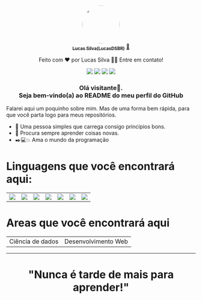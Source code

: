 <div align="center">
<a href="https://blog.rocketseat.com.br/author/thiago/">
<img style="border-radius: 50%;" src="https://avatars.githubusercontent.com/u/76401911?v=4" width="100px;" alt="" style="border-radius: 20px;"/>
<br />
<sub><b>Lucas Silva(LucasDSBR)</b></sub></a> <a href="https://github.com/lucasDSBR" title="autor" target="_blank">🚀</a>


Feito com ❤️ por Lucas Silva 👋🏽 Entre em contato!<br>

[<img src="https://img.shields.io/badge/medium-%2312100E.svg?&style=for-the-badge&logo=medium&logoColor=white" />](#)  [<img src="https://img.shields.io/badge/linkedin-%230077B5.svg?&style=for-the-badge&logo=linkedin&logoColor=white" />](https://www.linkedin.com/in/lucas-silva-a9582b188/) [<img src = "https://img.shields.io/badge/instagram-%23E4405F.svg?&style=for-the-badge&logo=instagram&logoColor=white">](https://www.instagram.com/lucas_maciel82/) [<img src = "https://img.shields.io/badge/facebook-%231877F2.svg?&style=for-the-badge&logo=facebook&logoColor=white">](https://www.facebook.com/profile.php?id=100014835663789)


### Olá visitante👋.<br> Seja bem-vindo(a) ao README do meu perfil do GitHub
</div>


Falarei aqui um poquinho sobre mim. Mas de uma forma bem rápida, para que você parta logo para meus repositórios. 
- 🌱 Uma pessoa simples que carrega consigo princípios bons.
- 🍂 Procura sempre aprender coisas novas.
- ✒️💻💥 Ama o mundo da programação 

# Linguagens que você encontrará aqui:
<table align="center">
  <tr>
    <td align="center">
      <img src="https://img.shields.io/badge/Python-3776AB?style=for-the-badge&logo=python&logoColor=white" />
    </td>
    <td align="center">
      <img src="https://img.shields.io/badge/JavaScript-323330?style=for-the-badge&logo=javascript&logoColor=F7DF1E" />
    </td>
     <td align="center">
      <img src="https://img.shields.io/badge/PHP-777BB4?style=for-the-badge&logo=php&logoColor=white" />
    </td>
     <td align="center">
      <img src="https://img.shields.io/badge/MySQL-00000F?style=for-the-badge&logo=mysql&logoColor=white" />
    </td align="center">
    <td align="center">
       <img src="https://img.shields.io/badge/C-00599C?style=for-the-badge&logo=c&logoColor=white" />
    </td>
    <td align="center">
       <img src="https://img.shields.io/badge/HTML5-E34F26?style=for-the-badge&logo=html5&logoColor=white" />
    </td>
    <td align="center">
       <img src="https://img.shields.io/badge/CSS3-1572B6?style=for-the-badge&logo=css3&logoColor=white" />
    </td>
  </tr>
</table>

# Areas que você encontrará aqui
<table align="center">
  <tr>
    <td align="center">
      Ciência de dados
    </td>
    <td align="center">
      Desenvolvimento Web
    </td>
  </tr>
</table>
<hr>
<h1 align="center">"Nunca é tarde de mais para aprender!"</h1>
